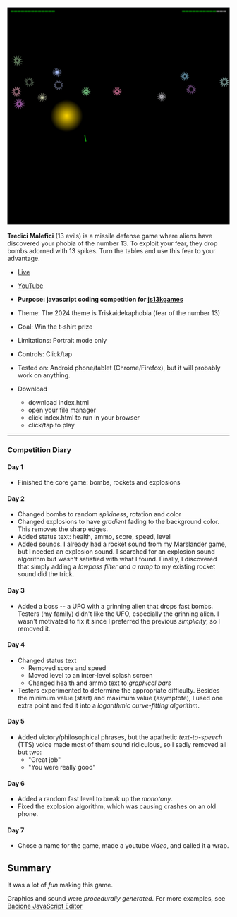 [![Play](README.JPG)](https://bacionejs.github.io/tredicimalefici)

**Tredici Malefici** (13 evils) is a missile defense game where aliens have discovered your phobia of the number 13. To exploit your fear, they drop bombs adorned with 13 spikes. Turn the tables and use this fear to your advantage.

- [Live](https://bacionejs.github.io/tredicimalefici)
- [YouTube](http://www.youtube.com/@bacionejs)

- **Purpose: javascript coding competition for [js13kgames](https://js13kgames.com)**
- Theme: The 2024 theme is Triskaidekaphobia (fear of the number 13)
- Goal: Win the t-shirt prize
- Limitations: Portrait mode only
- Controls: Click/tap
- Tested on: Android phone/tablet (Chrome/Firefox), but it will probably work on anything.

- Download  
  - download index.html
  - open your file manager
  - click index.html to run in your browser
  - click/tap to play

---

### Competition Diary

#### Day 1
- Finished the core game: bombs, rockets and explosions

#### Day 2
- Changed bombs to random *spikiness*, rotation and color
- Changed explosions to have *gradient* fading to the background color. This removes the sharp edges.
- Added status text: health, ammo, score, speed, level
- Added sounds. I already had a rocket sound from my Marslander game, but I needed an explosion sound. I searched for an explosion sound algorithm but wasn't satisfied with what I found. Finally, I discovered that simply adding a *lowpass filter and a ramp* to my existing rocket sound did the trick.

#### Day 3
- Added a boss -- a UFO with a grinning alien that drops fast bombs. Testers (my family) didn't like the UFO, especially the grinning alien. I wasn't motivated to fix it since I preferred the previous *simplicity*, so I removed it.

#### Day 4
- Changed status text
  - Removed score and speed
  - Moved level to an inter-level splash screen
  - Changed health and ammo text to *graphical bars*
- Testers experimented to determine the appropriate difficulty. Besides the minimum value (start) and maximum value (asymptote), I used one extra point and fed it into a *logarithmic curve-fitting algorithm*.

#### Day 5
- Added victory/philosophical phrases, but the apathetic *text-to-speech* (TTS) voice made most of them sound ridiculous, so I sadly removed all but two:
  - "Great job"
  - "You were really good"

#### Day 6
- Added a random fast level to break up the *monotony*.
- Fixed the explosion algorithm, which was causing crashes on an old phone.

#### Day 7
- Chose a name for the game, made a youtube *video*, and called it a wrap.

## Summary
It was a lot of *fun* making this game.

Graphics and sound were *procedurally generated*. For more examples, see [Bacione JavaScript Editor](https://github.com/bacionejs/editor)

